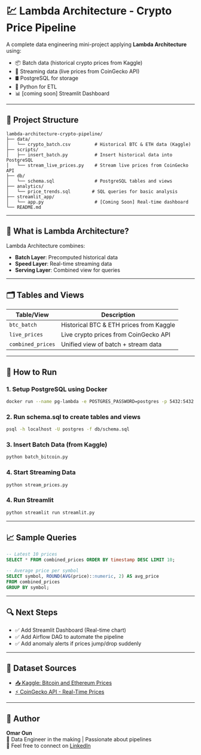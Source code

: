
# 💹 Lambda Architecture - Crypto Price Pipeline

A complete data engineering mini-project applying **Lambda Architecture** using:
- 📦 Batch data (historical crypto prices from Kaggle)
- 🔁 Streaming data (live prices from CoinGecko API)
- 🛢 PostgreSQL for storage
- 🐍 Python for ETL
- 📊 [coming soon] Streamlit Dashboard

---

## 📁 Project Structure

```
lambda-architecture-crypto-pipeline/
├── data/
│   └── crypto_batch.csv         # Historical BTC & ETH data (Kaggle)
├── scripts/
│   ├── insert_batch.py          # Insert historical data into PostgreSQL
│   └── stream_live_prices.py    # Stream live prices from CoinGecko API
├── db/
│   └── schema.sql               # PostgreSQL tables and views
├── analytics/
│   └── price_trends.sql        # SQL queries for basic analysis
├── streamlit_app/
│   └── app.py                   # [Coming Soon] Real-time dashboard
└── README.md
```

---

## 🧠 What is Lambda Architecture?

Lambda Architecture combines:
- **Batch Layer**: Precomputed historical data
- **Speed Layer**: Real-time streaming data
- **Serving Layer**: Combined view for queries

---

## 🗂️ Tables and Views

| Table/View        | Description                                 |
|-------------------|---------------------------------------------|
| `btc_batch`       | Historical BTC & ETH prices from Kaggle     |
| `live_prices`     | Live crypto prices from CoinGecko API       |
| `combined_prices` | Unified view of batch + stream data         |

---

## 🚀 How to Run

### 1. Setup PostgreSQL using Docker

```bash
docker run --name pg-lambda -e POSTGRES_PASSWORD=postgres -p 5432:5432 -d postgres
```

### 2. Run schema.sql to create tables and views

```bash
psql -h localhost -U postgres -f db/schema.sql
```

### 3. Insert Batch Data (from Kaggle)

```bash
python batch_bitcoin.py
```

### 4. Start Streaming Data

```bash
python stream_prices.py
```

### 4. Run Streamlit

```bash
python streamlit run streamlit.py
```

---

## 📈 Sample Queries

```sql
-- Latest 10 prices
SELECT * FROM combined_prices ORDER BY timestamp DESC LIMIT 10;

-- Average price per symbol
SELECT symbol, ROUND(AVG(price)::numeric, 2) AS avg_price
FROM combined_prices
GROUP BY symbol;
```

---

## 🔍 Next Steps

- ✅ Add Streamlit Dashboard (Real-time chart)
- ✅ Add Airflow DAG to automate the pipeline
- ✅ Add anomaly alerts if prices jump/drop suddenly

---

## 🔗 Dataset Sources

- [📥 Kaggle: Bitcoin and Ethereum Prices](https://www.kaggle.com/datasets/kapturovalexander/bitcoin-and-ethereum-prices-from-start-to-2023)
- [⚡ CoinGecko API - Real-Time Prices](https://www.coingecko.com/en/api/documentation)

---

## 🙌 Author

**Omar Oun**  
💼 Data Engineer in the making | Passionate about pipelines  
📩 Feel free to connect on [LinkedIn](https://www.linkedin.com/in/omaroun/)
